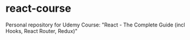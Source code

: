 # react-course
Personal repository for Udemy Course: "React - The Complete Guide (incl Hooks, React Router, Redux)"
